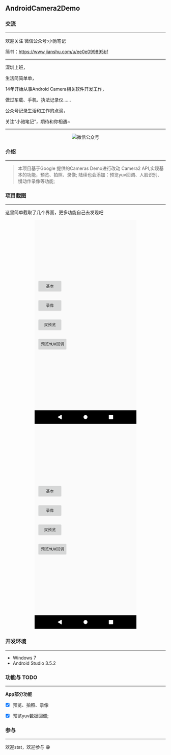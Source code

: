 AndroidCamera2Demo
-------------

### 交流
-------------

欢迎关注 微信公众号:小驰笔记

简书：https://www.jianshu.com/u/ee0e099895bf

-------------

深圳上班，

生活简简单单，

14年开始从事Android Camera相关软件开发工作，

做过车载、手机、执法记录仪......

公众号记录生活和工作的点滴，

关注“小驰笔记”，期待和你相遇~

-------------

<div align="center">
    <img src="images/dev_wechat.png" widht="809px" height="404px" alt="微信公众号"/>
</div>

### 介绍
-------------
> 本项目基于Google 提供的Cameras Demo进行改动
> Camera2 API,实现基本的功能，预览、拍照、录像;
> 陆续也会添加：预览yuv回调、人脸识别、慢动作录像等功能;


### 项目截图
-------------
这里简单截取了几个界面，更多功能自己去发现吧
<div align="center">
    <img src="images/device-01.png" widht="295px" height="640px" alt="mainPage"/>
    <img src="images/device-01.png" widht="295px" height="640px" alt="baseFun"/>
</div>

### 开发环境
-------------
- Windows 7
- Android Studio 3.5.2

### 功能与 TODO
-------------
**App部分功能**
- [x] 预览、拍照、录像
- [x] 预览yuv数据回调;


### 参与
-------------
欢迎stat，欢迎参与 😁





